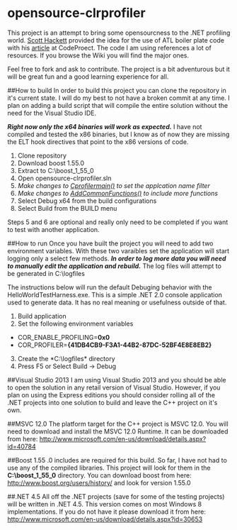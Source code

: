 opensource-clrprofiler
======================

This project is an attempt to bring some opensourcness to the .NET profiling world. [Scott Hackett](mailto:code@scotthackett.com) provided the idea for the use of ATL boiler plate code with his [article](http://www.codeproject.com/Articles/15410/Creating-a-Custom-NET-Profiler) at CodeProect. The code I am using references a lot of resources. If you browse the Wiki you will find the major ones.

Feel free to fork and ask to contribute. The project is a bit adventurous but it will be great fun and a good learning experience for all.

##How to build
In order to build this project you can clone the repository in it's current state. I will do my best to not have a broken commit at any time. I plan on adding a build script that will compile the entire solution without the need for the Visual Studio IDE.

***Right now only the x64 binaries will work as expected.*** I have not compiled and tested the x86 binaries, but I know as of now they are missing the ELT hook directives that point to the x86 versions of code.

1. Clone repository
2. Download boost 1.55.0
3. Extract to C:\boost_1_55_0
2. Open opensource-clrprofiler.sln
1. *Make changes to [Cprofilermain()](https://github.com/jldgit/opensource-clrprofiler/blob/master/clrprofiler/profilermain.cpp#L124) to set the applcation name filter*
2. *Make changes to [AddCommonFunctions()](https://github.com/jldgit/opensource-clrprofiler/blob/master/clrprofiler/profilermain.cpp#L180) to include more functions*
3. Select Debug x64 from the build configurations
4. Select Build from the BUILD menu

Steps 5 and 6 are optional and really only need to be completed if you want to test with another application.

##How to run
Once you have built the project you will need to add two environment variables. With these two varaibles set the application will start logging only a select few methods. ***In order to log more data you will need to manually edit the application and rebuild.*** The log files will attempt to be generated in C:\logfiles

The instructions below will run the default Debuging behavior with the HelloWorldTestHarness.exe. This is a simple .NET 2.0 console application used to generate data. It has no real meaning or usefulness outside of that.

1. Build application
2. Set the following environment variables
  - COR_ENABLE_PROFILING=**0x0**
  - COR_PROFILER=**{41DB4CB9-F3A1-44B2-87DC-52BF4E8E8EB2}**
3. Create the *C:\logfiles\* directory
4. Press F5 or Select Build -> Debug


##Visual Studio 2013
I am using Visual Studio 2013 and you should be able to open the solution in any retail version of Visual Studio. However, if you plan on using the Express editions you should consider rolling all of the .NET projects into one solution to build and leave the C++ project on it's own.

##MSVC 12.0
The platform target for the C++ project is MSVC 12.0. You will need to download and install the MSVC 12.0 Runtime. It can be downloaded from here: http://www.microsoft.com/en-us/download/details.aspx?id=40784

##Boost 1.55 .0
includes are required for this build. So far, I have not had to use any of the compiled libraries. This project will look for them in the **C:\boost_1_55_0** directory. You can download boost from here: http://www.boost.org/users/history/ and look for version 1.55.0

##.NET 4.5
All off the .NET projects (save for some of the testing projects) will be written in .NET 4.5. This version comes on most Windows 8 implementations. If you do not have it please download it from here: http://www.microsoft.com/en-us/download/details.aspx?id=30653

